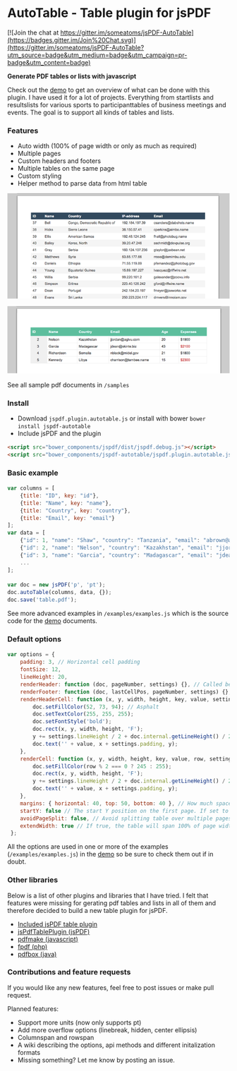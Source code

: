 # AutoTable - Table plugin for jsPDF

[![Join the chat at https://gitter.im/someatoms/jsPDF-AutoTable](https://badges.gitter.im/Join%20Chat.svg)](https://gitter.im/someatoms/jsPDF-AutoTable?utm_source=badge&utm_medium=badge&utm_campaign=pr-badge&utm_content=badge)

**Generate PDF tables or lists with javascript**

Check out the [demo](https://someatoms.github.io/jsPDF-AutoTable/) to get an overview of what can be done with this plugin. I have used it for a lot of projects. Everything from startlists and resultslists for various sports to participanttables of business meetings and events. The goal is to support all kinds of tables and lists.

### Features
- Auto width (100% of page width or only as much as required)
- Multiple pages
- Custom headers and footers
- Multiple tables on the same page
- Custom styling
- Helper method to parse data from html table

![sample javascript table pdf](sample.png)

![sample javascript table pdf](sample2.png)

See all sample pdf documents in `/samples`

### Install
- Download `jspdf.plugin.autotable.js` or install with bower  `bower install jspdf-autotable`
- Include jsPDF and the plugin

```html
<script src="bower_components/jspdf/dist/jspdf.debug.js"></script>
<script src="bower_components/jspdf-autotable/jspdf.plugin.autotable.js"></script>
```

### Basic example

```javascript
var columns = [
    {title: "ID", key: "id"}, 
    {title: "Name", key: "name"}, 
    {title: "Country", key: "country"}, 
    {title: "Email", key: "email"}
];
var data = [
    {"id": 1, "name": "Shaw", "country": "Tanzania", "email": "abrown@avamba.info"},
    {"id": 2, "name": "Nelson", "country": "Kazakhstan", "email": "jjordan@agivu.com"},
    {"id": 3, "name": "Garcia", "country": "Madagascar", "email": "jdean@skinte.biz"},
    ...
];

var doc = new jsPDF('p', 'pt');
doc.autoTable(columns, data, {});
doc.save('table.pdf');
```

See more advanced examples in `/examples/examples.js` which is the source code for the [demo](https://someatoms.github.io/jsPDF-AutoTable/) documents.

### Default options

```javascript
var options = {
    padding: 3, // Horizontal cell padding
    fontSize: 12,
    lineHeight: 20,
    renderHeader: function (doc, pageNumber, settings) {}, // Called before every page
    renderFooter: function (doc, lastCellPos, pageNumber, settings) {}, // Called at the end of every page
    renderHeaderCell: function (x, y, width, height, key, value, settings) {
        doc.setFillColor(52, 73, 94); // Asphalt
        doc.setTextColor(255, 255, 255);
        doc.setFontStyle('bold');
        doc.rect(x, y, width, height, 'F');
        y += settings.lineHeight / 2 + doc.internal.getLineHeight() / 2 - 2.5;
        doc.text('' + value, x + settings.padding, y);
    },
    renderCell: function (x, y, width, height, key, value, row, settings) {
        doc.setFillColor(row % 2 === 0 ? 245 : 255);
        doc.rect(x, y, width, height, 'F');
        y += settings.lineHeight / 2 + doc.internal.getLineHeight() / 2 - 2.5;
        doc.text('' + value, x + settings.padding, y);
    },
    margins: { horizontal: 40, top: 50, bottom: 40 }, // How much space around the table
    startY: false // The start Y position on the first page. If set to false, top margin is used
    avoidPageSplit: false, // Avoid splitting table over multiple pages (starts drawing table on fresh page instead). Only relevant if startY option is set.
    extendWidth: true // If true, the table will span 100% of page width minus horizontal margins.
 };
```

All the options are used in one or more of the examples (`/examples/examples.js`) in the [demo](https://someatoms.github.io/jsPDF-AutoTable/) so be sure to check them out if in doubt.

### Other libraries
Below is a list of other plugins and libraries that I have tried. I felt that features were missing for gerating pdf tables and lists in all of them and therefore decided to build a new table plugin for jsPDF.

- [Included jsPDF table plugin](https://github.com/MrRio/jsPDF/blob/master/jspdf.plugin.cell.js)
- [jsPdfTablePlugin (jsPDF)](https://github.com/Prashanth-Nelli/jsPdfTablePlugin)
- [pdfmake (javascript)](https://github.com/bpampuch/pdfmake)
- [fpdf (php)](http://www.fpdf.org/)
- [pdfbox (java)](https://pdfbox.apache.org/) 

### Contributions and feature requests
If you would like any new features, feel free to post issues or make pull request.

Planned features:
- Support more units (now only supports pt)
- Add more overflow options (linebreak, hidden, center ellipsis)
- Columnspan and rowspan
- A wiki describing the options, api methods and different initalization formats
- Missing something? Let me know by posting an issue.